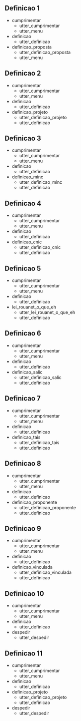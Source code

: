 ## Definicao 1
* cumprimentar
    - utter_cumprimentar
    - utter_menu
* definicao
    - utter_definicao
* definicao_proposta
    - utter_definicao_proposta
    - utter_menu

## Definicao 2
* cumprimentar
    - utter_cumprimentar
    - utter_menu
* definicao
    - utter_definicao
* definicao_projeto
    - utter_definicao_projeto
    - utter_definicao

## Definicao 3
* cumprimentar
    - utter_cumprimentar
    - utter_menu
* definicao
    - utter_definicao
* definicao_minc
    - utter_definicao_minc
    - utter_definicao

## Definicao 4
* cumprimentar
    - utter_cumprimentar
    - utter_menu
* definicao
    - utter_definicao
* definicao_cnic
    - utter_definicao_cnic
    - utter_definicao

## Definicao 5
* cumprimentar
    - utter_cumprimentar
    - utter_menu
* definicao
    - utter_definicao
* lei_rouanet_o_que_eh
    - utter_lei_rouanet_o_que_eh
    - utter_definicao

## Definicao 6
* cumprimentar
    - utter_cumprimentar
    - utter_menu
* definicao
    - utter_definicao
* definicao_salic
    - utter_definicao_salic
    - utter_definicao

## Definicao 7
* cumprimentar
    - utter_cumprimentar
    - utter_menu
* definicao
    - utter_definicao
* definicao_tais
    - utter_definicao_tais
    - utter_definicao

## Definicao 8
* cumprimentar
    - utter_cumprimentar
    - utter_menu
* definicao
    - utter_definicao
* definicao_proponente
    - utter_definicao_proponente
    - utter_definicao

## Definicao 9
* cumprimentar
    - utter_cumprimentar
    - utter_menu
* definicao
    - utter_definicao
* definicao_vinculada
    - utter_definicao_vinculada
    - utter_definicao

## Definicao 10
* cumprimentar
    - utter_cumprimentar
    - utter_menu
* definicao
    - utter_definicao
* despedir
  - utter_despedir

## Definicao 11
* cumprimentar
    - utter_cumprimentar
    - utter_menu
* definicao
    - utter_definicao
* definicao_projeto
  - utter_definicao_projeto
  - utter_definicao
* despedir
  - utter_despedir  
